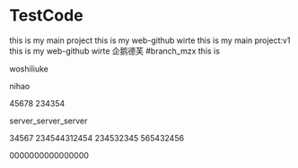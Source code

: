 # TestCode
this is my main project
this is my web-github wirte
this is my main project:v1
this is my web-github wirte
企鹅德芙
#branch_mzx
this is <mzxmzxmzx>


woshiliuke


nihao

45678
234354

server_server_server


34567
234544312454
234532345
565432456

0000000000000000

